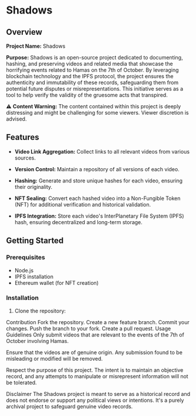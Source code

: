 # Shadows

## Overview

**Project Name:** Shadows

**Purpose:** 
Shadows is an open-source project dedicated to documenting, hashing, and preserving videos and related media that showcase the horrifying events related to Hamas on the 7th of October. By leveraging blockchain technology and the IPFS protocol, the project ensures the authenticity and immutability of these records, safeguarding them from potential future disputes or misrepresentations. This initiative serves as a tool to help verify the validity of the gruesome acts that transpired.

⚠️ **Content Warning:** The content contained within this project is deeply distressing and might be challenging for some viewers. Viewer discretion is advised.

## Features

- **Video Link Aggregation:** Collect links to all relevant videos from various sources.
  
- **Version Control:** Maintain a repository of all versions of each video.

- **Hashing:** Generate and store unique hashes for each video, ensuring their originality.

- **NFT Sealing:** Convert each hashed video into a Non-Fungible Token (NFT) for additional verification and historical validation.

- **IPFS Integration:** Store each video's InterPlanetary File System (IPFS) hash, ensuring decentralized and long-term storage.

## Getting Started

### Prerequisites

- Node.js
- IPFS installation
- Ethereum wallet (for NFT creation)

### Installation

1. Clone the repository:

Contribution
Fork the repository.
Create a new feature branch.
Commit your changes.
Push the branch to your fork.
Create a pull request.
Usage Guidelines
Only submit videos that are relevant to the events of the 7th of October involving Hamas.

Ensure that the videos are of genuine origin. Any submission found to be misleading or modified will be removed.

Respect the purpose of this project. The intent is to maintain an objective record, and any attempts to manipulate or misrepresent information will not be tolerated.

Disclaimer
The Shadows project is meant to serve as a historical record and does not endorse or support any political views or intentions. It's a purely archival project to safeguard genuine video records.